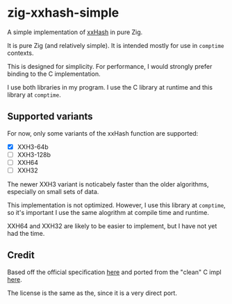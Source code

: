 zig-xxhash-simple
=================
A simple implementation of [xxHash](https://cyan4973.github.io/xxHash/) in pure Zig.

It is pure Zig (and relatively simple). It is intended mostly for use in `comptime` contexts.

This is designed for simplicity. For performance, I would strongly prefer binding to the C implementation.

I use both libraries in my program. I use the C library at runtime and this library at `comptime`.


## Supported variants
For now, only some variants of the xxHash function are supported:

- [x] XXH3-64b 
- [ ] XXH3-128b 
- [ ] XXH64
- [ ] XXH32

The newer XXH3 variant is noticabely faster than the older algorithms, especially on small sets of data.

This implementation is not optimized. However, I use this library at `comptime`, so it's important I use the same alogrithm at compile time and runtime.

XXH64 and XXH32 are likely to be easier to implement, but I have not yet had the time.

## Credit
Based off the official specification [here](https://github.com/Cyan4973/xxHash/blob/dev/doc/xxhash_spec.md) and ported from the "clean" C impl [here](https://github.com/easyaspi314/xxhash-clean).

The license is the same as the, since it is a very direct port.